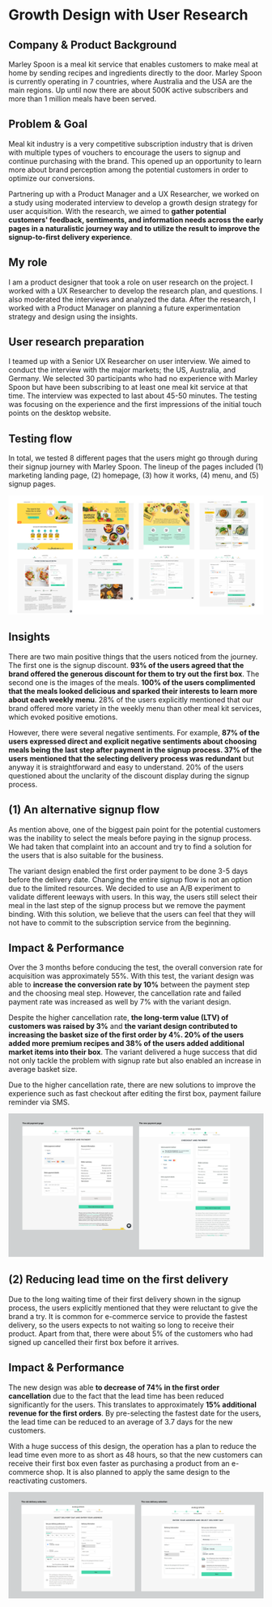 # Growth Design with User Research

## Company & Product Background

Marley Spoon is a meal kit service that enables customers to make meal at home by sending recipes and ingredients directly to the door. Marley Spoon is currently operating in 7 countries, where Australia and the USA are the main regions. Up until now there are about 500K active subscribers and more than 1 million meals have been served.

## Problem & Goal

Meal kit industry is a very competitive subscription industry that is driven with multiple types of vouchers to encourage the users to signup and continue purchasing with the brand. This opened up an opportunity to learn more about brand perception among the potential customers in order to optimize our conversions.

Partnering up with a Product Manager and a UX Researcher, we worked on a study using moderated interview to develop a growth design strategy for user acquisition. With the research, we aimed to **gather potential customers' feedback, sentiments, and information needs across the early pages in a naturalistic journey way and to utilize the result to improve the signup-to-first delivery experience**.

## My role

I am a product designer that took a role on user research on the project. I worked with a UX Researcher to develop the research plan, and questions. I also moderated the interviews and analyzed the data. After the research, I worked with a Product Manager on planning a future experimentation strategy and design using the insights.

## User research preparation

I teamed up with a Senior UX Researcher on user interview. We aimed to conduct the interview with the major markets; the US, Australia, and Germany. We selected 30 participants who had no experience with Marley Spoon but have been subscribing to at least one meal kit service at that time. The interview was expected to last about 45-50 minutes. The testing was focusing on the experience and the first impressions of the initial touch points on the desktop website.

## Testing flow

In total, we tested 8 different pages that the users might go through during their signup journey with Marley Spoon. The lineup of the pages included (1) marketing landing page, (2) homepage, (3) how it works, (4) menu, and (5) signup pages.

![user-flow](user-flow.webp)

## Insights

There are two main positive things that the users noticed from the journey. The first one is the signup discount. **93% of the users agreed that the brand offered the generous discount for them to try out the first box**. The second one is the images of the meals. **100% of the users complimented that the meals looked delicious and sparked their interests to learn more about each weekly menu**. 28% of the users explicitly mentioned that our brand offered more variety in the weekly menu than other meal kit services, which evoked positive emotions.

However, there were several negative sentiments. For example, **87% of the users expressed direct and explicit negative sentiments about choosing meals being the last step after payment in the signup process. 37% of the users mentioned that the selecting delivery process was redundant** but anyway it is straightforward and easy to understand. 20% of the users questioned about the unclarity of the discount display during the signup process.

## (1) An alternative signup flow

As mention above, one of the biggest pain point for the potential customers was the inability to select the meals before paying in the signup process. We had taken that complaint into an account and try to find a solution for the users that is also suitable for the business.

The variant design enabled the first order payment to be done 3-5 days before the delivery date. Changing the entire signup flow is not an option due to the limited resources. We decided to use an A/B experiment to validate different leeways with users. In this way, the users still select their meal in the last step of the signup process but we remove the payment binding. With this solution, we believe that the users can feel that they will not have to commit to the subscription service from the beginning.

## Impact & Performance

Over the 3 months before conducing the test, the overall conversion rate for acquisition was approximately 55%. With this test, the variant design was able to **increase the conversion rate by 10%** between the payment step and the choosing meal step. However, the cancellation rate and failed payment rate was increased as well by 7% with the variant design.

Despite the higher cancellation rate, **the long-term value (LTV) of customers was raised by 3%** and **the variant design contributed to increasing the basket size of the first order by 4%. 20% of the users added more premium recipes and 38% of the users added additional market items into their box**. The variant delivered a huge success that did not only tackle the problem with signup rate but also enabled an increase in average basket size.

Due to the higher cancellation rate, there are new solutions to improve the experience such as fast checkout after editing the first box, payment failure reminder via SMS.

![payment](payment.webp)

## (2) Reducing lead time on the first delivery

Due to the long waiting time of their first delivery shown in the signup process, the users explicitly mentioned that they were reluctant to give the brand a try. It is common for e-commerce service to provide the fastest delivery, so the users expects to not waiting so long to receive their product. Apart from that, there were about 5% of the customers who had signed up cancelled their first box before it arrives.

## Impact & Performance

The new design was able **to decrease of 74% in the first order cancellation** due to the fact that the lead time has been reduced significantly for the users. This translates to approximately **15% additional revenue for the first orders**. By pre-selecting the fastest date for the users, the lead time can be reduced to an average of 3.7 days for the new customers.

With a huge success of this design, the operation has a plan to reduce the lead time even more to as short as 48 hours, so that the new customers can receive their first box even faster as purchasing a product from an e-commerce shop. It is also planned to apply the same design to the reactivating customers.

![delivery-selection](delivery-selection.webp)
